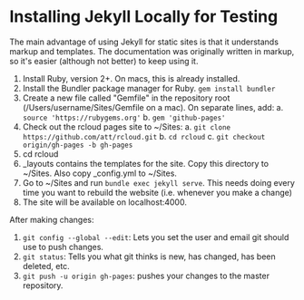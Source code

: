 # Installing Jekyll Locally for Testing

The main advantage of using Jekyll for static sites is that it understands markup and templates. The documentation was originally written in markup, so it's easier (although not better) to keep using it.

1. Install Ruby, version 2+. On macs, this is already installed.
1. Install the Bundler package manager for Ruby. `gem install bundler`
1. Create a new file called "Gemfile" in the repository root (/Users/username/Sites/Gemfile on a mac). On separate lines, add:
    a. `source 'https://rubygems.org'`
    b. `gem 'github-pages'`
1. Check out the rcloud pages site to ~/Sites:
    a. `git clone https://github.com/att/rcloud.git`
    b. `cd rcloud`
    c. `git checkout origin/gh-pages -b gh-pages`
1. cd rcloud
1. _layouts contains the templates for the site. Copy this directory to ~/Sites. Also copy _config.yml to ~/Sites.
1. Go to ~/Sites and run `bundle exec jekyll serve`. This needs doing every time you want to rebuild the website (i.e. whenever you make a change)
1. The site will be available on localhost:4000.

After making changes:

1. `git config --global --edit`: Lets you set the user and email git should use to push changes.
1. `git status`: Tells you what git thinks is new, has changed, has been deleted, etc.
1. `git push -u origin gh-pages`: pushes your changes to the master repository.


 
